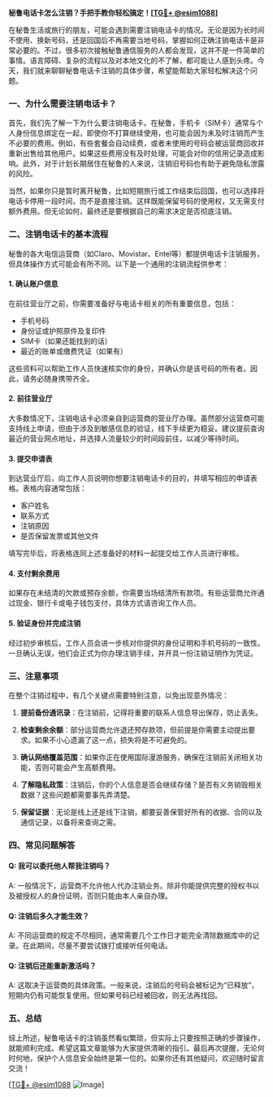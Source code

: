 **秘鲁电话卡怎么注销？手把手教你轻松搞定！[[TG💪+ @esim1088](https://t.me/s/esim1088)]**

在秘鲁生活或旅行的朋友，可能会遇到需要注销电话卡的情况。无论是因为长时间不使用、换新号码，还是回国后不再需要当地号码，掌握如何正确注销电话卡是非常必要的。不过，很多初次接触秘鲁通信服务的人都会发现，这并不是一件简单的事情。语言障碍、复杂的流程以及对本地文化的不了解，都可能让人感到头疼。今天，我们就来聊聊秘鲁电话卡注销的具体步骤，希望能帮助大家轻松解决这个问题。

### 一、为什么需要注销电话卡？

首先，我们先了解一下为什么要注销电话卡。在秘鲁，手机卡（SIM卡）通常与个人身份信息绑定在一起，即使你不打算继续使用，也可能会因为未及时注销而产生不必要的费用。例如，有些套餐会自动续费，或者未使用的号码会被运营商回收并重新出售给其他用户。如果这些费用没有及时处理，可能会对你的信用记录造成影响。此外，对于计划长期居住在秘鲁的人来说，注销旧号码也有助于避免隐私泄露的风险。

当然，如果你只是暂时离开秘鲁，比如短期旅行或工作结束后回国，也可以选择将电话卡停用一段时间，而不是直接注销。这样既能保留号码的使用权，又无需支付额外费用。但无论如何，最终还是要根据自己的需求决定是否彻底注销。

### 二、注销电话卡的基本流程

秘鲁的各大电信运营商（如Claro、Movistar、Entel等）都提供电话卡注销服务，但具体操作方式可能会有所不同。以下是一个通用的注销流程供参考：

#### 1. 确认账户信息
在前往营业厅之前，你需要准备好与电话卡相关的所有重要信息，包括：
- 手机号码
- 身份证或护照原件及复印件
- SIM卡（如果还能找到的话）
- 最近的账单或缴费凭证（如果有）

这些资料可以帮助工作人员快速核实你的身份，并确认你是该号码的所有者。因此，请务必随身携带齐全。

#### 2. 前往营业厅
大多数情况下，注销电话卡必须亲自到运营商的营业厅办理。虽然部分运营商可能支持线上申请，但由于涉及到敏感信息的验证，线下手续更为稳妥。建议提前查询最近的营业网点地址，并选择人流量较少的时间段前往，以减少等待时间。

#### 3. 提交申请表
到达营业厅后，向工作人员说明你想要注销电话卡的目的，并填写相应的申请表格。表格内容通常包括：
- 客户姓名
- 联系方式
- 注销原因
- 是否保留发票或其他文件

填写完毕后，将表格连同上述准备好的材料一起提交给工作人员进行审核。

#### 4. 支付剩余费用
如果存在未结清的欠款或预存余额，你需要当场结清所有款项。有些运营商允许通过现金、银行卡或电子钱包支付，具体方式请咨询工作人员。

#### 5. 验证身份并完成注销
经过初步审核后，工作人员会进一步核对你提供的身份证明和手机号码的一致性。一旦确认无误，他们会正式为你办理注销手续，并开具一份注销证明作为凭证。

### 三、注意事项

在整个注销过程中，有几个关键点需要特别注意，以免出现意外情况：

1. **提前备份通讯录**：在注销前，记得将重要的联系人信息导出保存，防止丢失。
   
2. **检查剩余余额**：部分运营商允许退还预存款项，但前提是你需要主动提出要求。如果不小心遗漏了这一点，损失将是不可避免的。

3. **确认网络覆盖范围**：如果你正在使用国际漫游服务，确保在注销前关闭相关功能，否则可能会产生高额费用。

4. **了解隐私政策**：注销后，你的个人信息是否会继续存储？是否有义务销毁相关数据？这些问题都需要事先弄清楚。

5. **保留证据**：无论是线上还是线下注销，都要妥善保管好所有的收据、合同以及通信记录，以备将来查询之需。

### 四、常见问题解答

#### Q: 我可以委托他人帮我注销吗？
A: 一般情况下，运营商不允许他人代办注销业务。除非你能提供完整的授权书以及被授权人的身份证明，否则只能由本人亲自办理。

#### Q: 注销后多久才能生效？
A: 不同运营商的规定不尽相同，通常需要几个工作日才能完全清除数据库中的记录。在此期间，尽量不要尝试拨打或接听任何电话。

#### Q: 注销后还能重新激活吗？
A: 这取决于运营商的具体政策。一般来说，注销后的号码会被标记为“已释放”，短期内仍有可能恢复使用。但如果号码已经被回收，则无法再找回。

### 五、总结

综上所述，秘鲁电话卡的注销虽然看似繁琐，但实际上只要按照正确的步骤操作，就能顺利完成。希望这篇文章能够为大家提供清晰的指引。最后再次提醒，无论何时何地，保护个人信息安全始终是第一位的。如果你还有其他疑问，欢迎随时留言交流！

[[TG💪+ @esim1088](https://t.me/s/esim1088) ![Image](https://i.postimg.cc/4NQfJmqS/Snipaste-2025-05-13-00-14-12.png)]